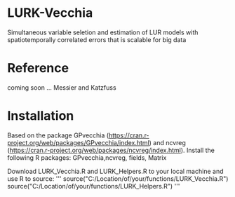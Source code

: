 # LURK-Vecchia

Simultaneous variable seletion and estimation of LUR models with spatiotemporally correlated errors that is scalable for big data

# Reference 
coming soon ... Messier and Katzfuss 

# Installation 
Based on the package GPvecchia (https://cran.r-project.org/web/packages/GPvecchia/index.html) and
ncvreg (https://cran.r-project.org/web/packages/ncvreg/index.html). 
Install the following R packages: GPvecchia,ncvreg, fields, Matrix

Download LURK_Vecchia.R and LURK_Helpers.R to your local machine and use R to source:
'''
source("C:/Location/of/your/functions/LURK_Vecchia.R") 
source("C:/Location/of/your/functions/LURK_Helpers.R")
''' 